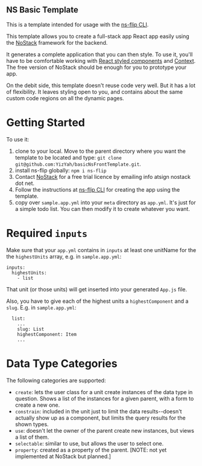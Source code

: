 NS Basic Template
-----------------
This is a template intended for usage with the [ns-flip CLI](https://www.npmjs.com/package/ns-flip).

This template allows you to create a full-stack app React app easily using the [NoStack](www.nostack.net) framework for the backend.

It generates a complete application that you can then style.  To use it, you'll have to be comfortable working with [React styled components](https://styled-components.com/docs/basics) and [Context](https://reactjs.org/docs/context.html). The free version of NoStack should be enough for you to prototype your app.

On the debit side, this template doesn't reuse code very well.  But it has a lot of flexibility.  It leaves styling open to you, and contains about the same custom code regions on all the dynamic pages.

# Getting Started 

To use it:
1. clone to your local.  Move to the parent directory where you want the template to be located and type: `git clone git@github.com:YizYah/basicNsFrontTemplate.git`.
2. install ns-flip globally: `npm i ns-flip`
3. Contact [NoStack](www.nostack.net) for a free trial licence by emailing info atsign nostack dot net.
4. Follow the instructions at [ns-flip CLI](https://www.npmjs.com/package/ns-flip) for creating the app using the template.
5. copy over `sample.app.yml` into your `meta` directory as `app.yml`.  It's just for a simple todo list.  You can then modify it to create whatever you want.

# Required `inputs`
Make sure that your `app.yml` contains in `inputs` at least one unitName for the the `highestUnits` array, e.g. in `sample.app.yml`:
```
inputs:
  highestUnits:
    - list
```
That unit (or those units) will get inserted into your generated `App.js` file.

Also, you have to give each of the highest units a `highestComponent` and a `slug`.  E.g. in `sample.app.yml`:
```
  list:
    ...
    slug: List
    highestComponent: Item
    ...
```

# Data Type Categories
The following categories are supported:
* `create`: lets the user class for a unit create instances of the data type in question.  Shows a list of the instances for a given parent, with a form to create a new one.
* `constrain`: included in the unit just to limit the data results--doesn't actually show up as a component, but limits the query results for the shown types.
* `use`: doesn't let the owner of the parent create new instances, but views a list of them.
* `selectable`: similar to use, but allows the user to select one.
* `property`: created as a property of the parent.  [NOTE: not yet implemented at NoStack but planned.]
